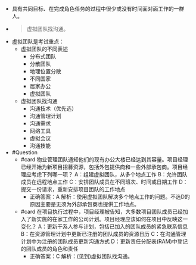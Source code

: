 - 具有共同目标、在完成角色任务的过程中很少或没有时间面对面工作的一群人。
- > 虚拟团队找沟通。
- 虚拟团队是考试重点：
	- 虚拟团队的不同表述
		- 分布式团队
		- 分散团队
		- 地理位置分散
		- 不同国家
		- 居家办公
		- 虚拟团队
	- 虚拟团队找沟通
		- 沟通技术（优先选）
		- 沟通管理计划
		- 沟通需求
		- 网络工具
		- 虚拟会议
		- 沟通技能
- #Question
	- #card 物业管理团队通知他们的现有办公大楼已经达到其容量。项目经理已经开始为新项目招募资源，包括外包提供商和一些外部承包商。项目经理应考虑下列哪一项？
	  A：组建虚拟团队，从多个地点工作
	  B：允许团队成员在远程地点工作
	  C：安排团队成员在不同班次、时间或日期工作
	  D：提交一份请求，重新安排项目团队的工作地点
		- 正确答案：A
		  解析：使用虚拟团队解决多个地点工作的问题。不选D的原因主要是无须为外部承包商也提供工作地点。
	- #card 在项目执行过程中，项目经理被告知，大多数项目团队成员已经加入了新实施的在家工作的公司计划。项目经理应该如何在项目中反映这一变化？
	  A：更新干系人参与计划，包括已加入的团队成员的紧急联系信息
	  B：在资源管理计划中更新已注册的团队成员的资源日历
	  C：在沟通管理计划中为注册的团队成员更新沟通方式
	  D：更新责任分配表(RAM)中登记的团队成员的角色和责任
		- 正确答案：C
		  解析：(见到)虚拟团队找沟通。
